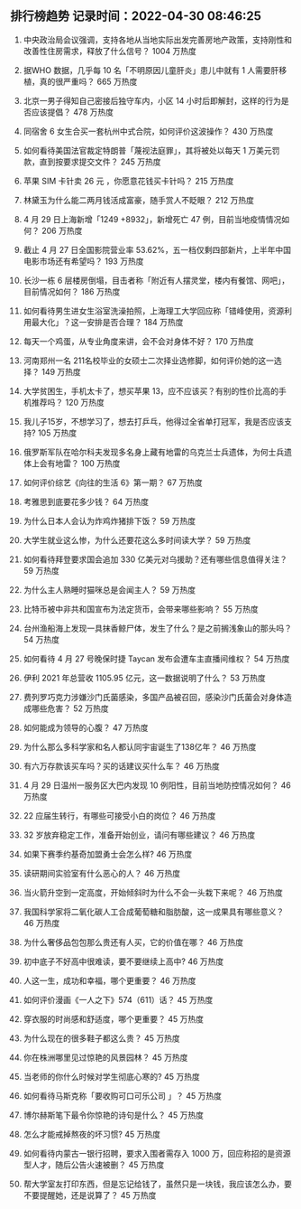 
## 排行榜趋势 记录时间：2022-04-30 08:46:25
  
  1. 中央政治局会议强调，支持各地从当地实际出发完善房地产政策，支持刚性和改善性住房需求，释放了什么信号？ 1004 万热度
    
  2. 据WHO 数据，几乎每 10 名「不明原因儿童肝炎」患儿中就有 1 人需要肝移植，真的很严重吗？ 665 万热度
    
  3. 北京一男子得知自己密接后独守车内，小区 14 小时后即解封，这样的行为是否应该提倡？ 478 万热度
    
  4. 同宿舍 6 女生合买一套杭州中式合院，如何评价这波操作？ 430 万热度
    
  5. 如何看待美国法官裁定特朗普「蔑视法庭罪」，其将被处以每天 1 万美元罚款，直到按要求提交文件？ 245 万热度
    
  6. 苹果 SIM 卡针卖 26 元 ，你愿意花钱买卡针吗？ 215 万热度
    
  7. 林黛玉为什么能二两月钱活成富豪，随手赏人不眨眼？ 212 万热度
    
  8. 4 月 29 日上海新增「1249 +8932」，新增死亡 47 例，目前当地疫情情况如何？ 206 万热度
    
  9. 截止 4 月 27 日全国影院营业率 53.62%，五一档仅剩四部新片，上半年中国电影市场还有希望吗？ 193 万热度
    
  10. 长沙一栋 6 层楼房倒塌，目击者称「附近有人摆灵堂，楼内有餐馆、网吧」，目前情况如何？ 186 万热度
    
  11. 如何看待男生进女生浴室洗澡拍照，上海理工大学回应称「错峰使用，资源利用最大化」？这一安排是否合理？ 184 万热度
    
  12. 每天一个鸡蛋，从专业角度来讲，会不会对身体不好？ 170 万热度
    
  13. 河南郑州一名 211名校毕业的女硕士二次择业选修脚，如何评价她的这一选择？ 149 万热度
    
  14. 大学贫困生，手机太卡了，想买苹果 13，应不应该买？有别的性价比高的手机推荐吗？ 120 万热度
    
  15. 我儿子15岁，不想学习了，想去打乒乓，他得过全省单打冠军，我是否应该支持? 105 万热度
    
  16. 俄罗斯军队在哈尔科夫发现多名身上藏有地雷的乌克兰士兵遗体，为何士兵遗体上会有地雷？ 100 万热度
    
  17. 如何评价综艺《向往的生活 6》第一期？ 67 万热度
    
  18. 考雅思到底要花多少钱？ 64 万热度
    
  19. 为什么日本人会认为炸鸡炸猪排下饭？ 59 万热度
    
  20. 大学生就业这么惨，为什么还要花这么多时间读大学？ 59 万热度
    
  21. 如何看待拜登要求国会追加 330 亿美元对乌援助？还有哪些信息值得关注？ 59 万热度
    
  22. 为什么主人熟睡时猫咪总是会闻主人？ 59 万热度
    
  23. 比特币被中非共和国宣布为法定货币，会带来哪些影响？ 55 万热度
    
  24. 台州渔船海上发现一具抹香鲸尸体，发生了什么？是之前搁浅象山的那头吗？ 54 万热度
    
  25. 如何看待 4 月 27 号晚保时捷 Taycan 发布会遭车主直播间维权？ 54 万热度
    
  26. 伊利 2021 年总营收 1105.95 亿元，这一数据说明了什么？ 53 万热度
    
  27. 费列罗巧克力涉嫌沙门氏菌感染，多国产品被召回，感染沙门氏菌会对身体造成哪些危害？ 52 万热度
    
  28. 如何能成为领导的心腹？ 47 万热度
    
  29. 为什么那么多科学家和名人都认同宇宙诞生了138亿年？ 46 万热度
    
  30. 有六万存款该买车吗？买的话建议买什么车？ 46 万热度
    
  31. 4 月 29 日温州一服务区大巴内发现 10 例阳性，目前当地防控情况如何？ 46 万热度
    
  32. 22 应届生转行，有哪些可接受小白的岗位？ 46 万热度
    
  33. 32 岁放弃稳定工作，准备开始创业，请问有哪些建议？ 46 万热度
    
  34. 如果下赛季约基奇加盟勇士会怎么样? 46 万热度
    
  35. 读研期间实验室有什么恶心的人？ 46 万热度
    
  36. 当火箭升空到一定高度，开始倾斜时为什么不会一头栽下来呢？ 46 万热度
    
  37. 我国科学家将二氧化碳人工合成葡萄糖和脂肪酸，这一成果具有哪些意义？ 46 万热度
    
  38. 为什么奢侈品包包那么贵还有人买，它的价值在哪？ 46 万热度
    
  39. 初中底子不好高中很难读，要不要继续上高中? 46 万热度
    
  40. 人这一生，成功和幸福，哪个更重要？ 46 万热度
    
  41. 如何评价漫画《一人之下》574（611）话？ 45 万热度
    
  42. 穿衣服的时尚感和舒适度，哪个更重要？ 45 万热度
    
  43. 为什么现在的很多鞋子都这么贵？ 45 万热度
    
  44. 你在株洲哪里见过惊艳的风景园林？ 45 万热度
    
  45. 当老师的你什么时候对学生彻底心寒的? 45 万热度
    
  46. 如何看待马斯克称「要收购可口可乐公司 」？ 45 万热度
    
  47. 博尔赫斯笔下最令你惊艳的诗句是什么？ 45 万热度
    
  48. 怎么才能戒掉熬夜的坏习惯? 45 万热度
    
  49. 如何看待内蒙古一银行招聘，要求入围者需存入 1000 万，回应称招的是资源型人才，随后公告火速被删？ 45 万热度
    
  50. 帮大学室友打印东西，但是忘记给钱了，虽然只是一块钱，我应该怎么办，要不要提醒她，还是说算了？ 45 万热度
    